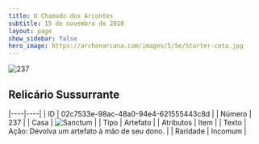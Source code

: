 ```yaml
---
title: O Chamado dos Arcontes
subtitle: 15 de novembro de 2018
layout: page
show_sidebar: false
hero_image: https://archonarcana.com/images/5/5e/Starter-cota.jpg
---
```


![237](https://cdn.keyforgegame.com/media/card_front/pt/341_237_MMHF7CR6FMJ2_pt.png)

## Relicário Sussurrante

|----|----|
| ID | 02c7533e-98ac-48a0-94e4-621555443c8d |
| Número | 237 |
| Casa | ![Sanctum](https://archonarcana.com/images/thumb/c/c7/Sanctum.png/22px-Sanctum.png "Santuário") |
| Tipo | Artefato |
| Atributos | Item |
| Texto | Ação: Devolva um artefato à mão de seu dono. |
| Raridade | Incomum |
